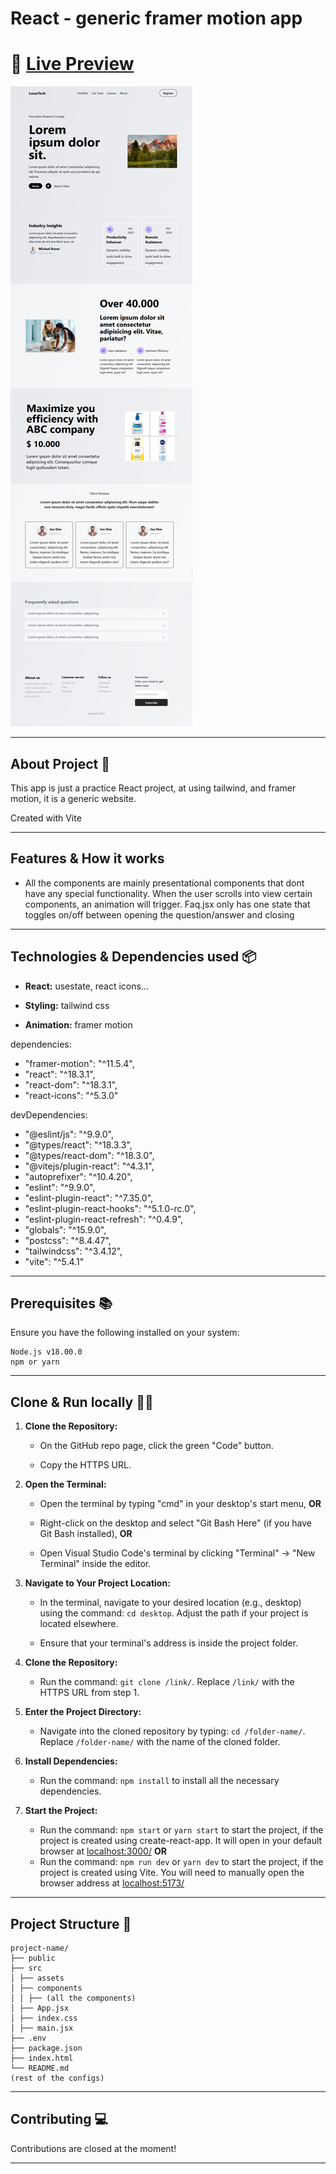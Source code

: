 # React - generic framer motion app

# 🔗 [Live Preview]()

![Design preview](./public/preview.png)

---

## About Project 👋

This app is just a practice React project, at using tailwind, and framer motion, it is a generic website.

Created with Vite

---

## Features & How it works

- All the components are mainly presentational components that dont have any special functionality. When the user scrolls into view certain components, an animation will trigger. Faq.jsx only has one state that toggles on/off between opening the question/answer and closing 

---

## Technologies & Dependencies used 📦

- **React:** usestate, react icons...

- **Styling:** tailwind css

- **Animation:** framer motion

dependencies:

- "framer-motion": "^11.5.4",
- "react": "^18.3.1",
- "react-dom": "^18.3.1",
- "react-icons": "^5.3.0"

devDependencies:

- "@eslint/js": "^9.9.0",
- "@types/react": "^18.3.3",
- "@types/react-dom": "^18.3.0",
- "@vitejs/plugin-react": "^4.3.1",
- "autoprefixer": "^10.4.20",
- "eslint": "^9.9.0",
- "eslint-plugin-react": "^7.35.0",
- "eslint-plugin-react-hooks": "^5.1.0-rc.0",
- "eslint-plugin-react-refresh": "^0.4.9",
- "globals": "^15.9.0",
- "postcss": "^8.4.47",
- "tailwindcss": "^3.4.12",
- "vite": "^5.4.1"

---

## Prerequisites 📚

Ensure you have the following installed on your system:

    Node.js v18.00.0
    npm or yarn

---

## Clone & Run locally 🏃‍♂️

1. **Clone the Repository:**

   - On the GitHub repo page, click the green "Code" button.

   - Copy the HTTPS URL.

2. **Open the Terminal:**

   - Open the terminal by typing "cmd" in your desktop's start menu, **OR**

   - Right-click on the desktop and select "Git Bash Here" (if you have Git Bash installed), **OR**

   - Open Visual Studio Code's terminal by clicking "Terminal" -> "New Terminal" inside the editor.

3. **Navigate to Your Project Location:**

   - In the terminal, navigate to your desired location (e.g., desktop) using the command: `cd desktop`. Adjust the path if your project is located elsewhere.

   - Ensure that your terminal's address is inside the project folder.

4. **Clone the Repository:**

   - Run the command: `git clone /link/`. Replace `/link/` with the HTTPS URL from step 1.

5. **Enter the Project Directory:**

   - Navigate into the cloned repository by typing: `cd /folder-name/`. Replace `/folder-name/` with the name of the cloned folder.

6. **Install Dependencies:**

   - Run the command: `npm install` to install all the necessary dependencies.

7. **Start the Project:**

   -  Run the command: `npm start` or `yarn start` to start the project, if the project is created using create-react-app. It will open in your default browser at [localhost:3000/](http://localhost:3000/)
     **OR**
   - Run the command: `npm run dev` or `yarn dev` to start the project, if the project is created using Vite. You will need to manually open the browser address at [localhost:5173/](http://localhost:5173/)

---

## Project Structure 📂

    project-name/
    ├── public
    ├── src
    │ ├── assets
    │ ├── components
    │ │ ├── (all the components)
    │ ├── App.jsx
    │ ├── index.css
    │ ├── main.jsx
    ├── .env 
    ├── package.json 
    ├── index.html 
    └── README.md 
    (rest of the configs)

---

## Contributing 💻

Contributions are closed at the moment!

---